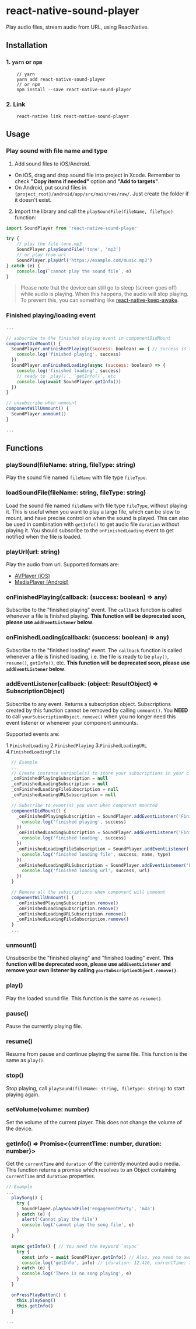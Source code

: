 # react-native-sound-player

Play audio files, stream audio from URL, using ReactNative.

## Installation

### 1. `yarn` or `npm`

```
    // yarn
    yarn add react-native-sound-player
    // or npm
    npm install --save react-native-sound-player
```

### 2. Link

```
    react-native link react-native-sound-player
```

## Usage

### Play sound with file name and type

1. Add sound files to iOS/Android.

-   On iOS, drag and drop sound file into project in Xcode. Remember to check **"Copy items if needed"** option and **"Add to targets"**.
-   On Android, put sound files in `{project_root}/android/app/src/main/res/raw/`. Just create the folder if it doesn't exist.

2. Import the library and call the `playSoundFile(fileName, fileType)` function:

```javascript
import SoundPlayer from 'react-native-sound-player'

try {
    // play the file tone.mp3
    SoundPlayer.playSoundFile('tone', 'mp3')
    // or play from url
    SoundPlayer.playUrl('https://example.com/music.mp3')
} catch (e) {
    console.log(`cannot play the sound file`, e)
}
```

> Please note that the device can still go to sleep (screen goes off) while audio is playing.
> When this happens, the audio will stop playing.
> To prevent this, you can something like [react-native-keep-awake](https://github.com/corbt/react-native-keep-awake).

### Finished playing/loading event

```javascript
...

// subscribe to the finished playing event in componentDidMount
componentDidMount() {
  SoundPlayer.onFinishedPlaying((success: boolean) => { // success is true when the sound is played
    console.log('finished playing', success)
  })
  SoundPlayer.onFinishedLoading(async (success: boolean) => {
    console.log('finished loading', success)
    // ready to `play()`, `getInfo()`, etc
    console.log(await SoundPlayer.getInfo())
  })
}

// unsubscribe when unmount
componentWillUnmount() {
  SoundPlayer.unmount()
}

...
```

## Functions

### playSound(fileName: string, fileType: string)

Play the sound file named `fileName` with file type `fileType`.

### loadSoundFile(fileName: string, fileType: string)

Load the sound file named `fileName` with file type `fileType`, without playing it.
This is useful when you want to play a large file, which can be slow to mount,
and have precise control on when the sound is played. This can also be used in
combination with `getInfo()` to get audio file `duration` without playing it.
You should subscribe to the `onFinishedLoading` event to get notified when the
file is loaded.

### playUrl(url: string)

Play the audio from url. Supported formats are:

-   [AVPlayer (iOS)](https://stackoverflow.com/questions/21879981/avfoundation-avplayer-supported-formats-no-vob-or-mpg-containers)
-   [MediaPlayer (Android)](https://developer.android.com/guide/topics/media/media-formats)

### onFinishedPlaying(callback: (success: boolean) => any)

Subscribe to the "finished playing" event. The `callback` function is called whenever a file is finished playing. **This function will be deprecated soon, please use `addEventListener` below**.

### onFinishedLoading(callback: (success: boolean) => any)

Subscribe to the "finished loading" event. The `callback` function is called whenever a file is finished loading, i.e. the file is ready to be `play()`, `resume()`, `getInfo()`, etc. **This function will be deprecated soon, please use `addEventListener` below**.

### addEventListener(callback: (object: ResultObject) => SubscriptionObject)

Subscribe to any event. Returns a subscription object. Subscriptions created by this function cannot be removed by calling `unmount()`. You **NEED** to call `yourSubscriptionObject.remove()` when you no longer need this event listener or whenever your component unmounts.

Supported events are:

1.`FinishedLoading`
2.`FinishedPlaying`
3.`FinishedLoadingURL`
4.`FinishedLoadingFile`

```javascript
  // Example
  ...
  // Create instance variable(s) to store your subscriptions in your class
  _onFinishedPlayingSubscription = null
  _onFinishedLoadingSubscription = null
  _onFinishedLoadingFileSubscription = null
  _onFinishedLoadingURLSubscription = null

  // Subscribe to event(s) you want when component mounted
  componentDidMount() {
    _onFinishedPlayingSubscription = SoundPlayer.addEventListener('FinishedPlyaing', ({ success }) => {
      console.log('finished playing', success)
    })
    _onFinishedLoadingSubscription = SoundPlayer.addEventListener('FinishedLoading', ({ success }) => {
      console.log('finished loading', success)
    })
    _onFinishedLoadingFileSubscription = SoundPlayer.addEventListener('FinishedLoadingFile', ({ success, name, type }) => {
      console.log('finished loading file', success, name, type)
    })
    _onFinishedLoadingURLSubscription = SoundPlayer.addEventListener('FinishedLoadingURL', ({ success, url }) => {
      console.log('finished loading url', success, url)
    })
  }

  // Remove all the subscriptions when component will unmount
  componentWillUnmount() {
    _onFinishedPlayingSubscription.remove()
    _onFinishedLoadingSubscription.remove()
    _onFinishedLoadingURLSubscription.remove()
    _onFinishedLoadingFileSubscription.remove()
  }
  ...
```

### unmount()

Unsubscribe the "finished playing" and "finished loading" event. **This function will be deprecated soon, please use `addEventListener` and remove your own listener by calling `yourSubscriptionObject.remove()`**.

### play()

Play the loaded sound file. This function is the same as `resume()`.

### pause()

Pause the currently playing file.

### resume()

Resume from pause and continue playing the same file. This function is the same as `play()`.

### stop()

Stop playing, call `playSound(fileName: string, fileType: string)` to start playing again.

### setVolume(volume: number)

Set the volume of the current player. This does not change the volume of the device.

### getInfo() => Promise<{currentTime: number, duration: number}>

Get the `currentTime` and `duration` of the currently mounted audio media. This function returns a promise which resolves to an Object containing `currentTime` and `duration` properties.

```javascript
// Example
...
  playSong() {
    try {
      SoundPlayer.playSoundFile('engagementParty', 'm4a')
    } catch (e) {
      alert('Cannot play the file')
      console.log('cannot play the song file', e)
    }
  }

  async getInfo() { // You need the keyword `async`
    try {
      const info = await SoundPlayer.getInfo() // Also, you need to await this because it is async
      console.log('getInfo', info) // {duration: 12.416, currentTime: 7.691}
    } catch (e) {
      console.log('There is no song playing', e)
    }
  }

  onPressPlayButton() {
    this.playSong()
    this.getInfo()
  }

...
```
